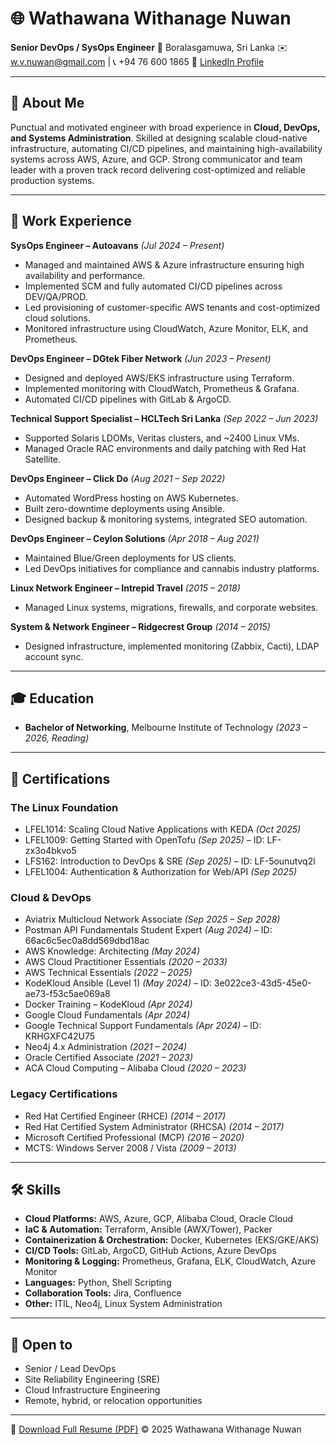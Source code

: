 # 🌐 Wathawana Withanage Nuwan

**Senior DevOps / SysOps Engineer**
📍 Boralasgamuwa, Sri Lanka
✉️ [w.v.nuwan@gmail.com](mailto:w.v.nuwan@gmail.com) | 📞 +94 76 600 1865
🔗 [LinkedIn Profile](https://www.linkedin.com/in/wathawana-withanage-nuwan/)

---

## 👤 About Me


Punctual and motivated engineer with broad experience in **Cloud, DevOps, and Systems Administration**. Skilled at designing scalable cloud-native infrastructure, automating CI/CD pipelines, and maintaining high-availability systems across AWS, Azure, and GCP. Strong communicator and team leader with a proven track record delivering cost-optimized and reliable production systems.

---

## 💼 Work Experience

**SysOps Engineer – Autoavans** *(Jul 2024 – Present)*

* Managed and maintained AWS & Azure infrastructure ensuring high availability and performance.
* Implemented SCM and fully automated CI/CD pipelines across DEV/QA/PROD.
* Led provisioning of customer-specific AWS tenants and cost-optimized cloud solutions.
* Monitored infrastructure using CloudWatch, Azure Monitor, ELK, and Prometheus.

**DevOps Engineer – DGtek Fiber Network** *(Jun 2023 – Present)*

* Designed and deployed AWS/EKS infrastructure using Terraform.
* Implemented monitoring with CloudWatch, Prometheus & Grafana.
* Automated CI/CD pipelines with GitLab & ArgoCD.

**Technical Support Specialist – HCLTech Sri Lanka** *(Sep 2022 – Jun 2023)*

* Supported Solaris LDOMs, Veritas clusters, and ~2400 Linux VMs.
* Managed Oracle RAC environments and daily patching with Red Hat Satellite.

**DevOps Engineer – Click Do** *(Aug 2021 – Sep 2022)*

* Automated WordPress hosting on AWS Kubernetes.
* Built zero-downtime deployments using Ansible.
* Designed backup & monitoring systems, integrated SEO automation.

**DevOps Engineer – Ceylon Solutions** *(Apr 2018 – Aug 2021)*

* Maintained Blue/Green deployments for US clients.
* Led DevOps initiatives for compliance and cannabis industry platforms.

**Linux Network Engineer – Intrepid Travel** *(2015 – 2018)*

* Managed Linux systems, migrations, firewalls, and corporate websites.

**System & Network Engineer – Ridgecrest Group** *(2014 – 2015)*

* Designed infrastructure, implemented monitoring (Zabbix, Cacti), LDAP account sync.

---

## 🎓 Education

* **Bachelor of Networking**, Melbourne Institute of Technology *(2023 – 2026, Reading)*

---

## 🏅 Certifications 

### The Linux Foundation

* LFEL1014: Scaling Cloud Native Applications with KEDA *(Oct 2025)*
* LFEL1009: Getting Started with OpenTofu *(Sep 2025)* – ID: LF-zx3o4bkvo5
* LFS162: Introduction to DevOps & SRE *(Sep 2025)* – ID: LF-5ounutvq2l
* LFEL1004: Authentication & Authorization for Web/API *(Sep 2025)*

### Cloud & DevOps

* Aviatrix Multicloud Network Associate *(Sep 2025 – Sep 2028)*
* Postman API Fundamentals Student Expert *(Aug 2024)* – ID: 66ac6c5ec0a8dd569dbd18ac
* AWS Knowledge: Architecting *(May 2024)*
* AWS Cloud Practitioner Essentials *(2020 – 2033)*
* AWS Technical Essentials *(2022 – 2025)*
* KodeKloud Ansible (Level 1) *(May 2024)* – ID: 3e022ce3-43d5-45e0-ae73-f53c5ae069a8
* Docker Training – KodeKloud *(Apr 2024)*
* Google Cloud Fundamentals *(Apr 2024)*
* Google Technical Support Fundamentals *(Apr 2024)* – ID: KRHGXFC42U75
* Neo4j 4.x Administration *(2021 – 2024)*
* Oracle Certified Associate *(2021 – 2023)*
* ACA Cloud Computing – Alibaba Cloud *(2020 – 2023)*

### Legacy Certifications

* Red Hat Certified Engineer (RHCE) *(2014 – 2017)*
* Red Hat Certified System Administrator (RHCSA) *(2014 – 2017)*
* Microsoft Certified Professional (MCP) *(2016 – 2020)*
* MCTS: Windows Server 2008 / Vista *(2009 – 2013)*

---

## 🛠 Skills

* **Cloud Platforms:** AWS, Azure, GCP, Alibaba Cloud, Oracle Cloud
* **IaC & Automation:** Terraform, Ansible (AWX/Tower), Packer
* **Containerization & Orchestration:** Docker, Kubernetes (EKS/GKE/AKS)
* **CI/CD Tools:** GitLab, ArgoCD, GitHub Actions, Azure DevOps
* **Monitoring & Logging:** Prometheus, Grafana, ELK, CloudWatch, Azure Monitor
* **Languages:** Python, Shell Scripting
* **Collaboration Tools:** Jira, Confluence
* **Other:** ITIL, Neo4j, Linux System Administration

---

## 🤝 Open to

* Senior / Lead DevOps
* Site Reliability Engineering (SRE)
* Cloud Infrastructure Engineering
* Remote, hybrid, or relocation opportunities

---

📄 [Download Full Resume (PDF)](/mnt/data/NUWAN%20-2025.pdf)
© 2025 Wathawana Withanage Nuwan
